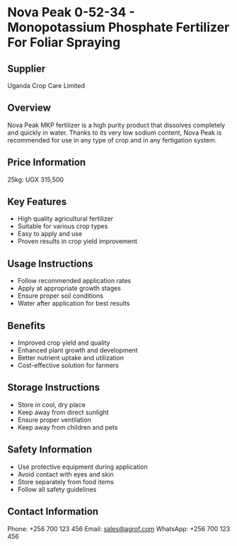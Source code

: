 # Nova Peak 0-52-34 - Monopotassium Phosphate Fertilizer For Foliar Spraying

## Supplier
Uganda Crop Care Limited

## Overview
Nova Peak MKP fertilizer is a high purity product that dissolves completely and quickly in water. Thanks to its very low sodium content, Nova Peak is recommended for use in any type of crop and in any fertigation system.

## Price Information
25kg: UGX 315,500

## Key Features
- High quality agricultural fertilizer
- Suitable for various crop types
- Easy to apply and use
- Proven results in crop yield improvement

## Usage Instructions
- Follow recommended application rates
- Apply at appropriate growth stages
- Ensure proper soil conditions
- Water after application for best results

## Benefits
- Improved crop yield and quality
- Enhanced plant growth and development
- Better nutrient uptake and utilization
- Cost-effective solution for farmers

## Storage Instructions
- Store in cool, dry place
- Keep away from direct sunlight
- Ensure proper ventilation
- Keep away from children and pets

## Safety Information
- Use protective equipment during application
- Avoid contact with eyes and skin
- Store separately from food items
- Follow all safety guidelines

## Contact Information
Phone: +256 700 123 456
Email: sales@agrof.com
WhatsApp: +256 700 123 456
